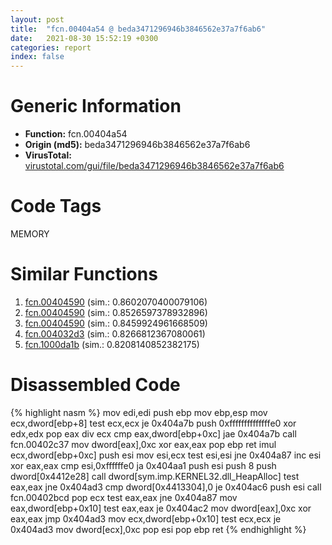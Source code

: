 ```yaml
---
layout: post
title:  "fcn.00404a54 @ beda3471296946b3846562e37a7f6ab6"
date:   2021-08-30 15:52:19 +0300
categories: report
index: false
---
```


# Generic Information
- **Function:** fcn.00404a54
- **Origin (md5):** beda3471296946b3846562e37a7f6ab6
- **VirusTotal:** [virustotal.com/gui/file/beda3471296946b3846562e37a7f6ab6][virustotal_ref]

# Code Tags
<span class="tag" id="MEMORY">MEMORY</span>


# Similar Functions

1. [fcn.00404590][similar_1_ref] (sim.: 0.8602070400079106)
2. [fcn.00404590][similar_2_ref] (sim.: 0.8526597378932896)
3. [fcn.00404590][similar_3_ref] (sim.: 0.8459924961668509)
4. [fcn.004032d3][similar_4_ref] (sim.: 0.8266812367080061)
5. [fcn.1000da1b][similar_5_ref] (sim.: 0.8208140852382175)


# Disassembled Code

{% highlight nasm %}
mov edi,edi
push ebp
mov ebp,esp
mov ecx,dword[ebp+8]
test ecx,ecx
je 0x404a7b
push 0xffffffffffffffe0
xor edx,edx
pop eax
div ecx
cmp eax,dword[ebp+0xc]
jae 0x404a7b
call fcn.00402c37
mov dword[eax],0xc
xor eax,eax
pop ebp
ret 
imul ecx,dword[ebp+0xc]
push esi
mov esi,ecx
test esi,esi
jne 0x404a87
inc esi
xor eax,eax
cmp esi,0xffffffe0
ja 0x404aa1
push esi
push 8
push dword[0x4412e28]
call dword[sym.imp.KERNEL32.dll_HeapAlloc]
test eax,eax
jne 0x404ad3
cmp dword[0x4413304],0
je 0x404ac6
push esi
call fcn.00402bcd
pop ecx
test eax,eax
jne 0x404a87
mov eax,dword[ebp+0x10]
test eax,eax
je 0x404ac2
mov dword[eax],0xc
xor eax,eax
jmp 0x404ad3
mov ecx,dword[ebp+0x10]
test ecx,ecx
je 0x404ad3
mov dword[ecx],0xc
pop esi
pop ebp
ret 
{% endhighlight %}


[similar_1_ref]: /report/fcn.00404590@270dac5814b53c701f75fce71d0dccc5
[similar_2_ref]: /report/fcn.00404590@52db6d423a145a27bf6841bc6d6a753c
[similar_3_ref]: /report/fcn.00404590@4b23380b9a3d725ff34b4863334d2fd1
[similar_4_ref]: /report/fcn.004032d3@204939cf633f794950a64b42ef0088de
[similar_5_ref]: /report/fcn.1000da1b@090dc3a8da6aa33c667b678303e4bdd6
[virustotal_ref]: https://www.virustotal.com/gui/file/beda3471296946b3846562e37a7f6ab6